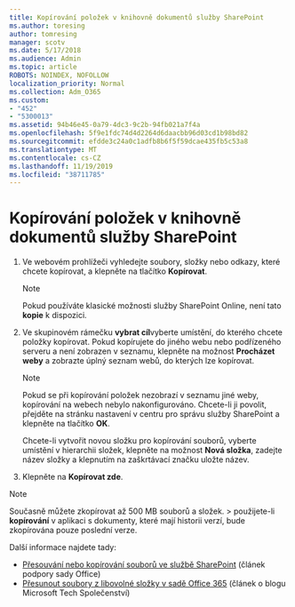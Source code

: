 ```yaml
---
title: Kopírování položek v knihovně dokumentů služby SharePoint
ms.author: toresing
author: tomresing
manager: scotv
ms.date: 5/17/2018
ms.audience: Admin
ms.topic: article
ROBOTS: NOINDEX, NOFOLLOW
localization_priority: Normal
ms.collection: Adm_O365
ms.custom:
- "452"
- "5300013"
ms.assetid: 94b46e45-0a79-4dc3-9c2b-94fb021a7f4a
ms.openlocfilehash: 5f9e1fdc74d4d2264d6daacbb96d03cd1b98bd82
ms.sourcegitcommit: efdde3c24a0c1adfb8b6f5f59dcae435fb5c53a8
ms.translationtype: MT
ms.contentlocale: cs-CZ
ms.lasthandoff: 11/19/2019
ms.locfileid: "38711785"
---
```

# <a name="copy-items-in-a-sharepoint-document-library"></a>Kopírování položek v knihovně dokumentů služby SharePoint

1. Ve webovém prohlížeči vyhledejte soubory, složky nebo odkazy, které chcete kopírovat, a klepněte na tlačítko **Kopírovat**.

    > [!NOTE]
    > Pokud používáte klasické možnosti služby SharePoint Online, není tato **kopie** k dispozici.
  
2. Ve skupinovém rámečku **vybrat cíl**vyberte umístění, do kterého chcete položky kopírovat. Pokud kopírujete do jiného webu nebo podřízeného serveru a není zobrazen v seznamu, klepněte na možnost **Procházet weby** a zobrazte úplný seznam webů, do kterých lze kopírovat.

    > [!NOTE]
    > Pokud se při kopírování položek nezobrazí v seznamu jiné weby, kopírování na webech nebylo nakonfigurováno. Chcete-li ji povolit, přejděte na stránku nastavení v centru pro správu služby SharePoint a klepněte na tlačítko **OK**.
  
    Chcete-li vytvořit novou složku pro kopírování souborů, vyberte umístění v hierarchii složek, klepněte na možnost **Nová složka**, zadejte název složky a klepnutím na zaškrtávací značku uložte název.

3. Klepněte na **Kopírovat zde**.

> [!NOTE]
> Současně můžete zkopírovat až 500 MB souborů a složek. > použijete-li **kopírování** v aplikaci s dokumenty, které mají historii verzí, bude zkopírována pouze poslední verze.
  
Další informace najdete tady:

 - [Přesouvání nebo kopírování souborů ve službě SharePoint](https://support.office.com/article/move-or-copy-files-in-sharepoint-00e2f483-4df3-46be-a861-1f5f0c1a87bc) (článek podpory sady Office)
 - [Přesunout soubory z libovolné složky v sadě Office 365](https://techcommunity.microsoft.com/t5/Microsoft-SharePoint-Blog/Now-move-files-anywhere-in-Office-365-SharePoint-and-OneDrive/ba-p/146973) (článek o blogu Microsoft Tech Společenství)   